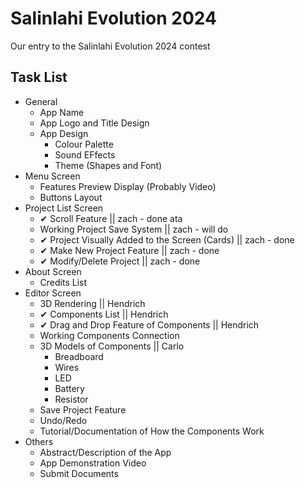 # Salinlahi Evolution 2024
Our entry to the Salinlahi Evolution 2024 contest


## Task List
- General
  - App Name
  - App Logo and Title Design
  - App Design
    - Colour Palette
    - Sound EFfects
    - Theme (Shapes and Font)
- Menu Screen
  - Features Preview Display (Probably Video)
  - Buttons Layout
- Project List Screen
  - ✔ Scroll Feature || zach - done ata
  - Working Project Save System || zach - will do
  - ✔ Project Visually Added to the Screen (Cards) || zach - done
  - ✔ Make New Project Feature || zach - done
  - ✔ Modify/Delete Project || zach - done
- About Screen
  - Credits List
- Editor Screen
  - 3D Rendering || Hendrich
  - ✔ Components List || Hendrich
  - ✔ Drag and Drop Feature of Components || Hendrich
  - Working Components Connection
  - 3D Models of Components || Carlo
    - Breadboard
    - Wires
    - LED
    - Battery
    - Resistor 
  - Save Project Feature 
  - Undo/Redo
  - Tutorial/Documentation of How the Components Work
- Others
  - Abstract/Description of the App
  - App Demonstration Video
  - Submit Documents
